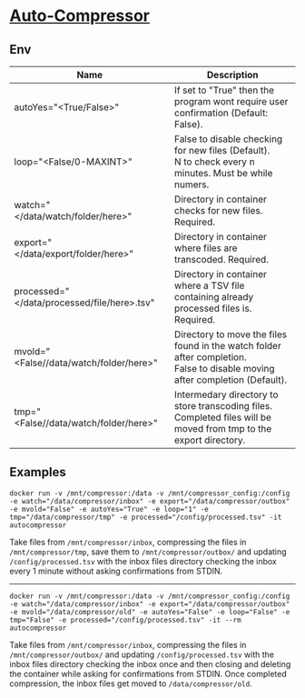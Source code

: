 # [Auto-Compressor](https://hub.docker.com/r/nebmartin/autocompressor)
## Env
Name | Description
--- | ---
autoYes="<True/False>" | If set to "True" then the program wont require user confirmation (Default: False).
loop="<False/0-MAXINT>" | False to disable checking for new files (Default).<br>N to check every n minutes. Must be while numers.
watch="</data/watch/folder/here>" | Directory in container checks for new files. Required.
export="</data/export/folder/here>" | Directory in container where files are transcoded. Required.
processed="</data/processed/file/here>.tsv" | Directory in container where a TSV file containing already processed files is. Required.
mvold="<False//data/watch/folder/here>" | Directory to move the files found in the watch folder after completion.<br>False to disable moving after completion (Default).
tmp="<False//data/watch/folder/here>" | Intermedary directory to store transcoding files. Completed files will be moved from tmp to the export directory.


## Examples
`docker run -v /mnt/compressor:/data -v /mnt/compressor_config:/config -e watch="/data/compressor/inbox" -e export="/data/compressor/outbox" -e mvold="False" -e autoYes="True" -e loop="1" -e tmp="/data/compressor/tmp" -e processed="/config/processed.tsv" -it autocompressor`

Take files from `/mnt/compressor/inbox`, compressing the files in `/mnt/compressor/tmp`, save them to `/mnt/compressor/outbox/` and updating `/config/processed.tsv` with the inbox files directory checking the inbox every 1 minute without asking confirmations from STDIN.

---
`docker run -v /mnt/compressor:/data -v /mnt/compressor_config:/config -e watch="/data/compressor/inbox" -e export="/data/compressor/outbox" -e mvold="/data/compressor/old" -e autoYes="False" -e loop="False" -e tmp="False" -e processed="/config/processed.tsv" -it --rm autocompressor`

Take files from `/mnt/compressor/inbox`, compressing the files in `/mnt/compressor/outbox/` and updating `/config/processed.tsv` with the inbox files directory checking the inbox once and then closing and deleting the container while asking for confirmations from STDIN. Once completed compression, the inbox files get moved to `/data/compressor/old`.

